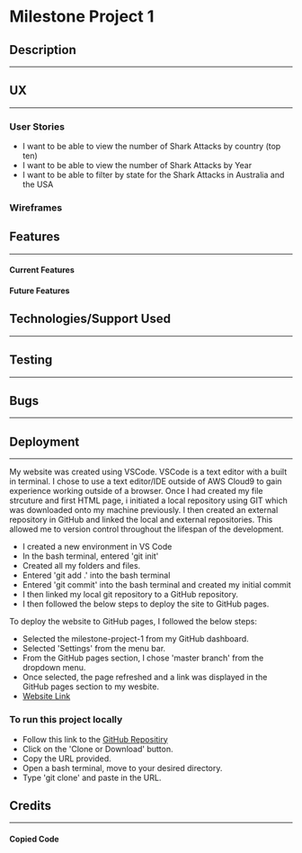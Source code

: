 # Milestone Project 1
## Description
---



## UX
---

### User Stories
* I want to be able to view the number of Shark Attacks by country (top ten)
* I want to be able to view the number of Shark Attacks by Year
* I want to be able to filter by state for the Shark Attacks in Australia and the USA

### Wireframes



## Features
---
#### Current Features


#### Future Features



## Technologies/Support Used
---




## Testing
---




## Bugs
---



## Deployment
---
My website was created using VSCode. VSCode is a text editor with a built in terminal. I chose to use a text editor/IDE outside of AWS Cloud9 to gain experience working outside of a browser. Once I had created my file strcuture and first HTML page, i initiated a local repository using GIT which was downloaded onto my machine previously. I then created an external repository in GitHub and linked the local and external repositories. This allowed me to version control throughout the lifespan of the development.

* I created a new environment in VS Code
* In the bash terminal, entered 'git init'
* Created all my folders and files.
* Entered 'git add .' into the bash terminal
* Entered 'git commit' into the bash terminal and created my initial commit
* I then linked my local git repository to a GitHub repository.
* I then followed the below steps to deploy the site to GitHub pages.

To deploy the website to GitHub pages, I followed the below steps:
* Selected the milestone-project-1 from my GitHub dashboard.
* Selected 'Settings' from the menu bar.
* From the GitHub pages section, I chose 'master branch' from the dropdown menu.
* Once selected, the page refreshed and a link was displayed in the GitHub pages section to my wesbite.
* [Website Link](https://jboyd8.github.io/milestone-project-1/)

### To run this project locally

* Follow this link to the [GitHub Repositiry](https://github.com/jboyd8/milestone-project-1)
* Click on the 'Clone or Download' button.
* Copy the URL provided.
* Open a bash terminal, move to your desired directory.
* Type 'git clone' and paste in the URL.


## Credits
---


#### Copied Code
